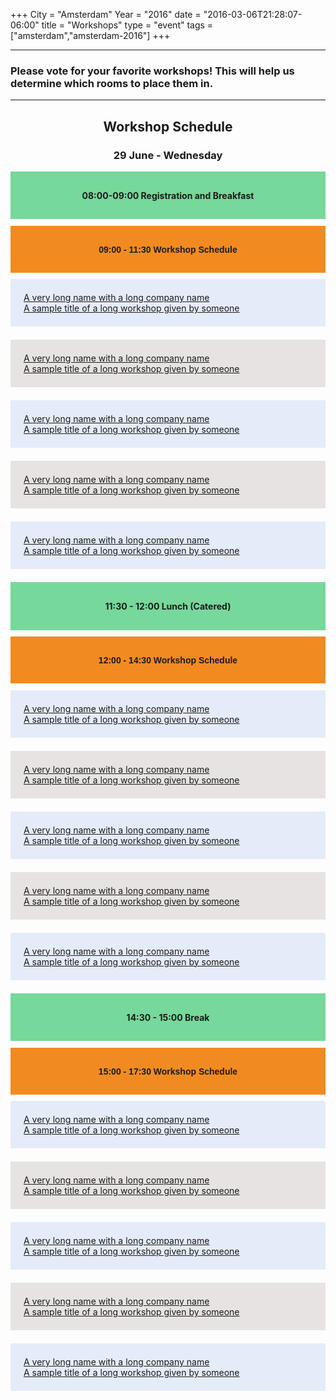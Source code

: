 +++
City = "Amsterdam"
Year = "2016"
date = "2016-03-06T21:28:07-06:00"
title = "Workshops"
type = "event"
tags = ["amsterdam","amsterdam-2016"]
+++

<style type="text/css">
.box-green {
  padding:0.75em;
  margin-bottom:0.75em;
  margin-top:0.75em;
  background:#76d89a;
}

.box-blue {
  padding:0.1em;
  margin-bottom:0.1em;
  background:#E5ECF9;
}

.box-redhat {
  padding:0.75em;
  margin-bottom:0.75em;
  background:#cc0000;
  font-family: 'OverpassRegular';
  font-weight: normal;
  font-style: normal;
}

.box-orange {
  padding:0.75em;
  margin-bottom:0.75em;
  font-family: sans-serif;
  font-weight: normal;
  font-style: normal;
  background:#f18b21;
}

.centerstyle {
  text-align:center;
}

.box-blue {
  padding:1.5em;
  margin-bottom:1.5em;
  background:#E5ECF9;
}

.box-gray {
  padding:1.5em;
  margin-bottom:1.5em;
  background:#e7e3e3;
}
</style>

<hr>
<div class="span-15 last"><h3>Please vote for your favorite workshops! This will help us determine which rooms to place them in.</h3></div>
<hr />

<div class="span-15 append-bottom">

<div class="span-15 last centerstyle">
  <h2>Workshop Schedule</h2>
</div>

<div class="span-15 last centerstyle">
<h3>29 June - Wednesday</h3>
</div>

<div class="span-15 box-green centerstyle"><h4>08:00-09:00 Registration and Breakfast</h4></div>
<div>
    <div class="box-orange span-15 centerstyle"><h4><b>09:00 - 11:30</b> Workshop Schedule </h4></div>
		<div class="box-blue span-15"><a href="/events/2016-amsterdam/workshops/person-workshop">A very long name with a long company name <br /> A sample title of a long workshop given by someone</a></div>
    <div class="box-gray span-15"><a href="/events/2016-amsterdam/workshops/person-workshop">A very long name with a long company name <br /> A sample title of a long workshop given by someone</a></div>
    <div class="box-blue span-15"><a href="/events/2016-amsterdam/workshops/person-workshop">A very long name with a long company name <br /> A sample title of a long workshop given by someone</a></div>
    <div class="box-gray span-15"><a href="/events/2016-amsterdam/workshops/person-workshop">A very long name with a long company name <br /> A sample title of a long workshop given by someone</a></div>
    <div class="box-blue span-15"><a href="/events/2016-amsterdam/workshops/person-workshop">A very long name with a long company name <br /> A sample title of a long workshop given by someone</a></div>
</div>

<div class="span-15 box-green centerstyle"><h4>11:30 - 12:00 Lunch (Catered)</h4></div>
<div>
    <div class="box-orange span-15 centerstyle"><h4><b>12:00 - 14:30</b> Workshop Schedule</h4></div>
    <div class="box-blue span-15"><a href="/events/2016-amsterdam/workshops/person-workshop">A very long name with a long company name <br /> A sample title of a long workshop given by someone</a></div>
    <div class="box-gray span-15"><a href="/events/2016-amsterdam/workshops/person-workshop">A very long name with a long company name <br /> A sample title of a long workshop given by someone</a></div>
    <div class="box-blue span-15"><a href="/events/2016-amsterdam/workshops/person-workshop">A very long name with a long company name <br /> A sample title of a long workshop given by someone</a></div>
    <div class="box-gray span-15"><a href="/events/2016-amsterdam/workshops/person-workshop">A very long name with a long company name <br /> A sample title of a long workshop given by someone</a></div>
    <div class="box-blue span-15"><a href="/events/2016-amsterdam/workshops/person-workshop">A very long name with a long company name <br /> A sample title of a long workshop given by someone</a></div>
</div>

<div class="span-15 box-green centerstyle"><h4>14:30 - 15:00 Break</h4></div>
<div>
    <div class="box-orange span-15 centerstyle"><h4><b>15:00 - 17:30</b> Workshop Schedule</h4></div>
    <div class="box-blue span-15"><a href="/events/2016-amsterdam/workshops/person-workshop">A very long name with a long company name <br /> A sample title of a long workshop given by someone</a></div>
    <div class="box-gray span-15"><a href="/events/2016-amsterdam/workshops/person-workshop">A very long name with a long company name <br /> A sample title of a long workshop given by someone</a></div>
    <div class="box-blue span-15"><a href="/events/2016-amsterdam/workshops/person-workshop">A very long name with a long company name <br /> A sample title of a long workshop given by someone</a></div>
    <div class="box-gray span-15"><a href="/events/2016-amsterdam/workshops/person-workshop">A very long name with a long company name <br /> A sample title of a long workshop given by someone</a></div>
    <div class="box-blue span-15"><a href="/events/2016-amsterdam/workshops/person-workshop">A very long name with a long company name <br /> A sample title of a long workshop given by someone</a></div>
</div>

</div>
